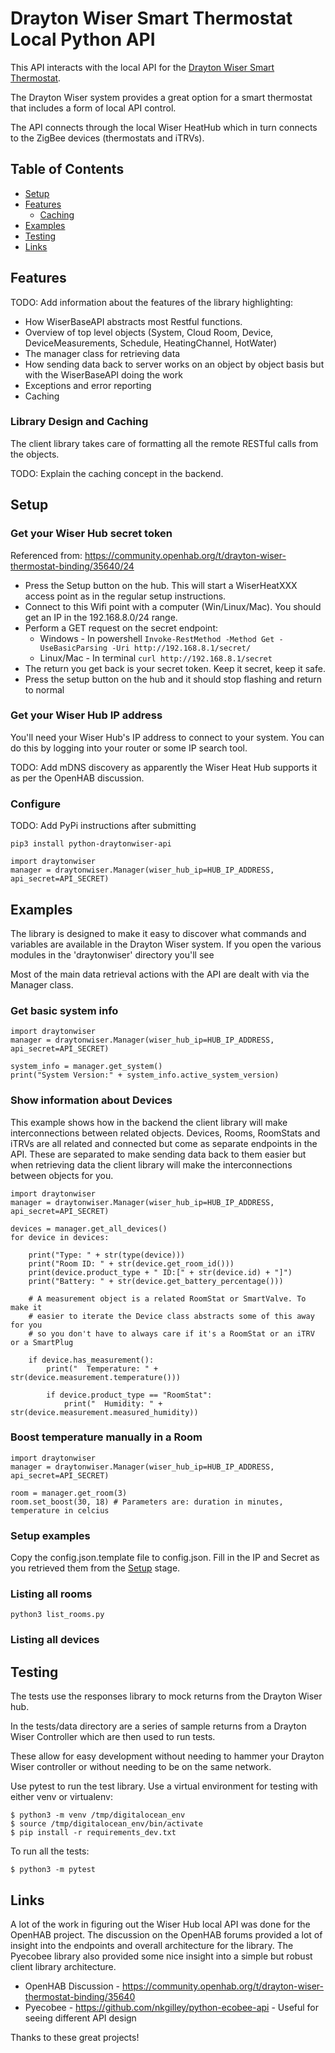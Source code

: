 # Drayton Wiser Smart Thermostat Local Python API

This API interacts with the local API for the [Drayton Wiser Smart Thermostat](https://wiser.draytoncontrols.co.uk/).

The Drayton Wiser system provides a great option for a smart thermostat that includes a form
of local API control. 

The API connects through the local Wiser HeatHub which in turn connects to the ZigBee devices (thermostats and iTRVs).

## Table of Contents

- [Setup](#setup)
- [Features](#features)
   - [Caching](#Caching)  
- [Examples](#examples)
- [Testing](#testing)
- [Links](#links)

## Features

TODO: Add information about the features of the library highlighting:

- How WiserBaseAPI abstracts most Restful functions.
- Overview of top level objects (System, Cloud Room, Device, DeviceMeasurements, Schedule, HeatingChannel, HotWater)
- The manager class for retrieving data
- How sending data back to server works on an object by object basis but with the WiserBaseAPI doing the work
- Exceptions and error reporting
- Caching

### Library Design and Caching

The client library takes care of formatting all the remote RESTful calls
from the objects. 

TODO: Explain the caching concept in the backend.

## Setup

### Get your Wiser Hub secret token

Referenced from: https://community.openhab.org/t/drayton-wiser-thermostat-binding/35640/24

- Press the Setup button on the hub. This will start a WiserHeatXXX access point as in the regular setup instructions.
- Connect to this Wifi point with a computer (Win/Linux/Mac).  You should get an IP in the 192.168.8.0/24 range.
- Perform a GET request on the secret endpoint: 
   - Windows - In powershell `Invoke-RestMethod -Method Get -UseBasicParsing -Uri http://192.168.8.1/secret/`
   - Linux/Mac - In terminal `curl http://192.168.8.1/secret`
- The return you get back is your secret token. Keep it secret, keep it safe.
- Press the setup button on the hub and it should stop flashing and return to normal

### Get your Wiser Hub IP address

You'll need your Wiser Hub's IP address to connect to your system. You can
do this by logging into your router or some IP search tool.

TODO: Add mDNS discovery as apparently the Wiser Heat Hub supports it as per the OpenHAB discussion.

### Configure

TODO: Add PyPi instructions after submitting
 
```
pip3 install python-draytonwiser-api
```

```
import draytonwiser
manager = draytonwiser.Manager(wiser_hub_ip=HUB_IP_ADDRESS, api_secret=API_SECRET)
```

## Examples

The library is designed to make it easy to discover what commands and variables
are available in the Drayton Wiser system. If you open the various modules
in the 'draytonwiser' directory you'll see 

Most of the main data retrieval actions with the API are dealt with via the Manager
class. 

### Get basic system info

```
import draytonwiser
manager = draytonwiser.Manager(wiser_hub_ip=HUB_IP_ADDRESS, api_secret=API_SECRET)

system_info = manager.get_system()
print("System Version:" + system_info.active_system_version)
```

### Show information about Devices

This example shows how in the backend the client library will make interconnections
between related objects. Devices, Rooms, RoomStats and iTRVs are all
related and connected but come as separate endpoints in the API. These are separated
to make sending data back to them easier but when retrieving data the client
library will make the interconnections between objects for you.

```
import draytonwiser
manager = draytonwiser.Manager(wiser_hub_ip=HUB_IP_ADDRESS, api_secret=API_SECRET)

devices = manager.get_all_devices()
for device in devices:

    print("Type: " + str(type(device)))
    print("Room ID: " + str(device.get_room_id()))
    print(device.product_type + " ID:[" + str(device.id) + "]")
    print("Battery: " + str(device.get_battery_percentage()))

    # A measurement object is a related RoomStat or SmartValve. To make it
    # easier to iterate the Device class abstracts some of this away for you
    # so you don't have to always care if it's a RoomStat or an iTRV or a SmartPlug
    
    if device.has_measurement():
        print("  Temperature: " + str(device.measurement.temperature()))

        if device.product_type == "RoomStat":
            print("  Humidity: " + str(device.measurement.measured_humidity))
```

### Boost temperature manually in a Room

```
import draytonwiser
manager = draytonwiser.Manager(wiser_hub_ip=HUB_IP_ADDRESS, api_secret=API_SECRET)

room = manager.get_room(3)
room.set_boost(30, 18) # Parameters are: duration in minutes, temperature in celcius
```

### Setup examples

Copy the config.json.template file to config.json. Fill in the IP and Secret as
you retrieved them from the [Setup](#setup) stage.

### Listing all rooms

`python3 list_rooms.py`

### Listing all devices


## Testing

The tests use the responses library to mock returns from the Drayton Wiser hub.

In the tests/data directory are a series of sample returns from a Drayton Wiser Controller
which are then used to run tests.

These allow for easy development without needing to hammer your Drayton Wiser controller or without
needing to be on the same network.
 
Use pytest to run the test library. Use a virtual environment for testing with either venv or virtualenv:

    $ python3 -m venv /tmp/digitalocean_env
    $ source /tmp/digitalocean_env/bin/activate
    $ pip install -r requirements_dev.txt
    
To run all the tests:

    $ python3 -m pytest

## Links

A lot of the work in figuring out the Wiser Hub local API was done for the OpenHAB project.
The discussion on the OpenHAB forums provided a lot of insight into the endpoints and overall
architecture for the library. The Pyecobee library also provided some nice insight into a simple
but robust client library architecture. 

  * OpenHAB Discussion - https://community.openhab.org/t/drayton-wiser-thermostat-binding/35640
  * Pyecobee - https://github.com/nkgilley/python-ecobee-api - Useful for seeing different API design

Thanks to these great projects!  


